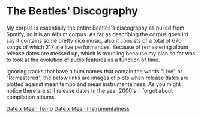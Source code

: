 # The Beatles' Discography

My corpus is essentially the entire Beatles's discography as pulled from Spotify, so it is an Album corpus.
As far as describing the corpus goes I'd say it contains some pretty nice music, also it consists of a total of 670 songs
of which 217 are live performances. Because of remastering album release dates are messed up, which is troubling because my plan so far was to look at the evolution of audio features as a function of time.

Ignoring tracks that have album names that contain the words "Live" or "Remastered", the below links are images of plots
when release dates are plotted against mean tempo and mean instrumentalness. As you might notice there are still release dates in the year 2000's: I forgot about compilation albums.

[Date x Mean Temp](https://raw.githubusercontent.com/ElianPangalila/CompMusProject2019/master/date-meantempo_BEATLES.png)
[Date x Mean Instrumentalness](https://raw.githubusercontent.com/ElianPangalila/CompMusProject2019/master/date-meaninstru_BEATLES.png)

